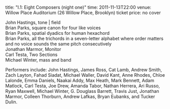title: "I.1: Eight Composers (night one)"
time: 2011-11-13T22:00
venue: Willow Place Auditorium (26 Willow Place, Brooklyn)
ticket price: no cover

John Hastings, tone | field  
Brian Parks, square canon for four like voices  
Brian Parks, spatial dyadics for human hexachord  
Brian Parks, all the trichords in a seven-letter alphabet where order matters and no voice sounds the same pitch consecutively  
Jonathan Marmor, Monitor  
Carl Testa, Two Sections  
Michael Winter, mass and band

Performers include: John Hastings, James Ross, Cat Lamb, Andrew Smith, Zach Layton, Fahad Siadat, Michael Waller, David Kant, Anne Rhodes, Chloe Lalonde, Emma Daniels, Naakai Addy, Max Heath, Mark Bennett, Adam Matlock, Carl Testa, Joe Drew, Amanda Tabor, Nathan Herrera, Ari Russo, Ryan Maxwell, Michael Winter, G. Douglass Barrett, Travis Just, Jonathan Marmor, Colleen Thorburn, Andrew Lafkas, Bryan Eubanks, and Tucker Dulin.